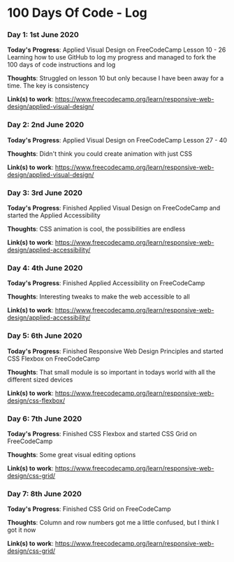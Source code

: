 # 100 Days Of Code - Log

### Day 1: 1st June 2020 

**Today's Progress**: Applied Visual Design on FreeCodeCamp Lesson 10 - 26
                      Learning how to use GitHub to log my progress and managed to fork the 100 days of code instructions and log

**Thoughts**: Struggled on lesson 10 but only because I have been away for a time. The key is consistency

**Link(s) to work**: https://www.freecodecamp.org/learn/responsive-web-design/applied-visual-design/

### Day 2: 2nd June 2020 

**Today's Progress**: Applied Visual Design on FreeCodeCamp Lesson 27 - 40

**Thoughts**: Didn't think you could create animation with just CSS

**Link(s) to work**: https://www.freecodecamp.org/learn/responsive-web-design/applied-visual-design/

### Day 3: 3rd June 2020 

**Today's Progress**: Finished Applied Visual Design on FreeCodeCamp and started the Applied Accessibility

**Thoughts**: CSS animation is cool, the possibilities are endless

**Link(s) to work**: https://www.freecodecamp.org/learn/responsive-web-design/applied-accessibility/

### Day 4: 4th June 2020 

**Today's Progress**: Finished Applied Accessibility on FreeCodeCamp

**Thoughts**: Interesting tweaks to make the web accessible to all

**Link(s) to work**: https://www.freecodecamp.org/learn/responsive-web-design/applied-accessibility/

### Day 5: 6th June 2020 

**Today's Progress**: Finished Responsive Web Design Principles and started CSS Flexbox on FreeCodeCamp

**Thoughts**: That small module is so important in todays world with all the different sized devices

**Link(s) to work**: https://www.freecodecamp.org/learn/responsive-web-design/css-flexbox/

### Day 6: 7th June 2020 

**Today's Progress**: Finished CSS Flexbox and started CSS Grid on FreeCodeCamp

**Thoughts**: Some great visual editing options

**Link(s) to work**: https://www.freecodecamp.org/learn/responsive-web-design/css-grid/

### Day 7: 8th June 2020 

**Today's Progress**: Finished CSS Grid on FreeCodeCamp

**Thoughts**: Column and row numbers got me a little confused, but I think I got it now

**Link(s) to work**: https://www.freecodecamp.org/learn/responsive-web-design/css-grid/

